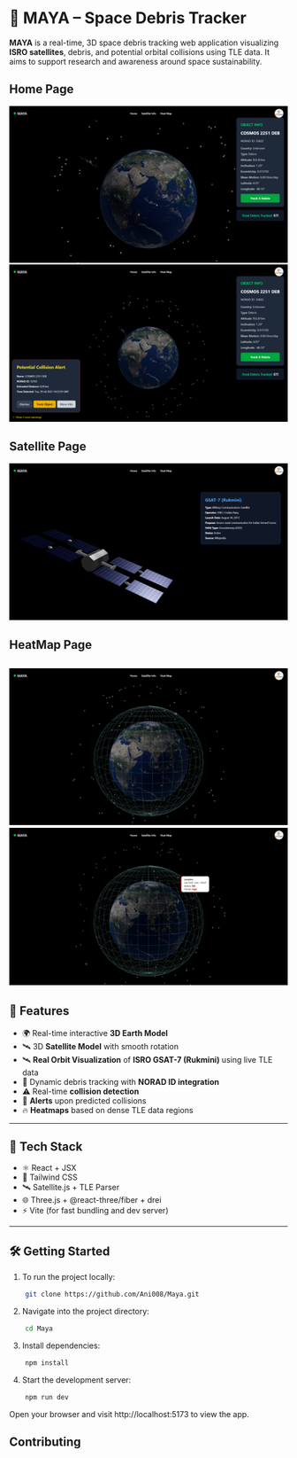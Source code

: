# 🌌 MAYA – Space Debris Tracker

**MAYA** is a real-time, 3D space debris tracking web application visualizing **ISRO satellites**, debris, and potential orbital collisions using TLE data. It aims to support research and awareness around space sustainability.

## Home Page
![MAYA UI Preview](./2.png)
![MAYA UI Preview](./3.png)

## Satellite Page
![MAYA UI Preview](./satellitepage-1.png)

## HeatMap Page
![MAYA UI Preview](./heatmap-1.png)
![MAYA UI Preview](./heatmap-2.png)
---

## 🚀 Features

- 🌍 Real-time interactive **3D Earth Model**
- 🛰️ 3D **Satellite Model** with smooth rotation
- 🛰️ **Real Orbit Visualization** of **ISRO GSAT-7 (Rukmini)** using live TLE data
- 🧠 Dynamic debris tracking with **NORAD ID integration**
- ⚠️ Real-time **collision detection**
- 🔔 **Alerts** upon predicted collisions
- 🔥 **Heatmaps** based on dense TLE data regions

---

## 🧪 Tech Stack

- ⚛️ React + JSX
- 🎨 Tailwind CSS
- 🛰️ Satellite.js + TLE Parser
- 🌐 Three.js + @react-three/fiber + drei
- ⚡ Vite (for fast bundling and dev server)

---

## 🛠️ Getting Started

1. To run the project locally:

```bash
    git clone https://github.com/Ani008/Maya.git
```


2. Navigate into the project directory:
    
```bash   
    cd Maya
```


3. Install dependencies:
    
```bash   
    npm install
```


4. Start the development server:
    
```bash   
    npm run dev
```


Open your browser and visit http://localhost:5173 to view the app.

## Contributing

